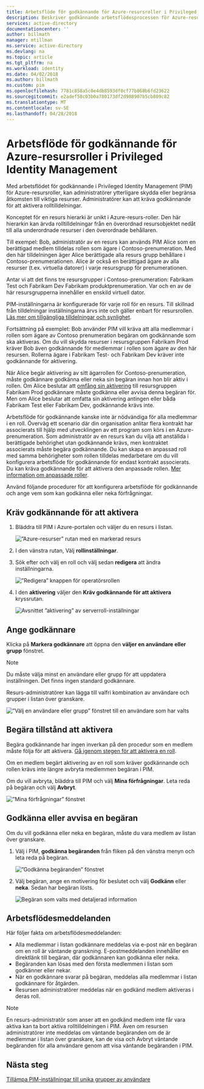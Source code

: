 ```yaml
---
title: Arbetsflöde för godkännande för Azure-resursroller i Privileged Identity Management | Microsoft Docs
description: Beskriver godkännande arbetsflödesprocessen för Azure-resurser.
services: active-directory
documentationcenter: ''
author: billmath
manager: mtillman
ms.service: active-directory
ms.devlang: na
ms.topic: article
ms.tgt_pltfrm: na
ms.workload: identity
ms.date: 04/02/2018
ms.author: billmath
ms.custom: pim
ms.openlocfilehash: 7781c858a5c0e4db8593df0cf77b868b6fd23622
ms.sourcegitcommit: e2adef58c03b0a780173df2d988907b5cb809c82
ms.translationtype: MT
ms.contentlocale: sv-SE
ms.lasthandoff: 04/28/2018
---
```

# <a name="approval-workflow-for-azure-resource-roles-in-privileged-identity-management"></a>Arbetsflöde för godkännande för Azure-resursroller i Privileged Identity Management

Med arbetsflödet för godkännande i Privileged Identity Management (PIM) för Azure-resursroller, kan administratörer ytterligare skydda eller begränsa åtkomsten till viktiga resurser. Administratörer kan att kräva godkännande för att aktivera rolltilldelningar. 

Konceptet för en resurs hierarki är unikt i Azure-resurs-roller. Den här hierarkin kan ärvda rolltilldelningar från en överordnad resursobjektet nedåt till alla underordnade resurser i den överordnade behållaren. 

Till exempel: Bob, administratör av en resurs kan används PIM Alice som en berättigad medlem tilldelas rollen som ägare i Contoso-prenumeration. Med den här tilldelningen äger Alice berättigade alla resurs grupp behållare i Contoso-prenumerationen. Alice är också en berättigad ägare av alla resurser (t.ex. virtuella datorer) i varje resursgrupp för prenumerationen. 

Antar vi att det finns tre resursgrupper i Contoso-prenumeration: Fabrikam Test och Fabrikam Dev Fabrikam produktprenumeration. Var och en av de här resursgrupperna innehåller en enskild virtuell dator.

PIM-inställningarna är konfigurerade för varje roll för en resurs. Till skillnad från tilldelningar inställningarna ärvs inte och gäller enbart för resursrollen. [Läs mer om tillgängliga tilldelningar och synlighet](pim-resource-roles-eligible-visibility.md).

Fortsättning på exemplet: Bob använder PIM vill kräva att alla medlemmar i rollen som ägare av Contoso prenumeration begäran om godkännande som ska aktiveras. Om du vill skydda resurser i resursgruppen Fabrikam Prod kräver Bob även godkännande för medlemmar i rollen som ägare av den här resursen. Rollerna ägare i Fabrikam Test- och Fabrikam Dev kräver inte godkännande för aktivering.

När Alice begär aktivering av sitt ägarrollen för Contoso-prenumeration, måste godkännare godkänna eller neka sin begäran innan hon blir aktiv i rollen. Om Alice beslutar att [omfång sin aktivering](pim-resource-roles-activate-your-roles.md#apply-just-enough-administration-practices) till resursgruppen Fabrikam Prod godkännare måste godkänna eller avvisa denna begäran för. Men om Alice beslutar att omfatta sin aktivering antingen eller båda Fabrikam Test eller Fabrikam Dev, godkännande krävs inte.

Arbetsflöde för godkännande kanske inte är nödvändiga för alla medlemmar i en roll. Överväg ett scenario där din organisation anlitar flera kontrakt har associerats till hjälp med utvecklingen av ett program som körs i en Azure-prenumeration. Som administratör av en resurs kan du vilja att anställda i berättigade behörighet utan godkännande krävs, men kontraktet associerats måste begära godkännande. Du kan skapa en anpassad roll med samma behörigheter som rollen tilldelas medarbetare om du vill konfigurera arbetsflöde för godkännande för endast kontrakt associerats. Du kan kräva godkännande för att aktivera den anpassade rollen. [Mer information om anpassade roller](pim-resource-roles-custom-role-policy.md).

Använd följande procedurer för att konfigurera arbetsflöde för godkännande och ange vem som kan godkänna eller neka förfrågningar.

## <a name="require-approval-to-activate"></a>Kräv godkännande för att aktivera

1. Bläddra till PIM i Azure-portalen och väljer du en resurs i listan.

   ![”Azure-resurser” rutan med en markerad resurs](media/azure-pim-resource-rbac/aadpim_manage_azure_resource_some_there.png)

2. I den vänstra rutan, Välj **rollinställningar**.

3. Sök efter och välj en roll och välj sedan **redigera** att ändra inställningarna.

   ![”Redigera” knappen för operatörsrollen](media/azure-pim-resource-rbac/aadpim_rbac_role_settings_view_settings.png)

4. I den **aktivering** väljer den **Kräv godkännande för att aktivera** kryssrutan.

   ![Avsnittet ”aktivering” av serverroll-inställningar](media/azure-pim-resource-rbac/aadpim_rbac_settings_require_approval_checkbox.png)

## <a name="specify-approvers"></a>Ange godkännare

Klicka på **Markera godkännare** att öppna den **väljer en användare eller grupp** fönstret.

>[!NOTE]
>Du måste välja minst en användare eller grupp för att uppdatera inställningen. Det finns ingen standard godkännare.

Resurs-administratörer kan lägga till valfri kombination av användare och grupper i listan över granskare. 

![”Välj en användare eller grupp” fönstret till en användare som har valts](media/azure-pim-resource-rbac/aadpim_rbac_role_settings_select_approvers.png)

## <a name="request-approval-to-activate"></a>Begära tillstånd att aktivera

Begära godkännande har ingen inverkan på den procedur som en medlem måste följa för att aktivera. [Gå igenom stegen för att aktivera en roll](pim-resource-roles-activate-your-roles.md).

Om en medlem begärt aktivering av en roll som kräver godkännande och rollen krävs inte längre avbryta medlemmen begäran i PIM.

Om du vill avbryta, bläddra till PIM och välj **Mina förfrågningar**. Leta reda på begäran och välj **Avbryt**.

![”Mina förfrågningar” fönstret](media/azure-pim-resource-rbac/aadpim_rbac_role_approval_request_pending.png)

## <a name="approve-or-deny-a-request"></a>Godkänna eller avvisa en begäran

Om du vill godkänna eller neka en begäran, måste du vara medlem av listan över granskare. 

1. Välj i PIM, **godkänna begäranden** från fliken på den vänstra menyn och leta reda på begäran.

   ![”Godkänna begäranden” fönstret](media/azure-pim-resource-rbac/aadpim_rbac_approve_requests_list.png)

2. Välj begäran, ange en motivering för beslutet och välj **Godkänn** eller **neka**. Sedan har begäran lösts.

   ![Begäran som valts med detaljerad information](media/azure-pim-resource-rbac/aadpim_rbac_approve_request_approved.png)

## <a name="workflow-notifications"></a>Arbetsflödesmeddelanden

Här följer fakta om arbetsflödesmeddelanden:

- Alla medlemmar i listan godkännare meddelas via e-post när en begäran om en roll är väntande granskning. E-postmeddelanden innehåller en direktlänk till begäran, där godkännaren kan godkänna eller neka.
- Begäranden kan lösas med den första medlemmen i listan som godkänner eller nekar. 
- När en godkännare svarar på begäran, meddelas alla medlemmar i listan godkännare för åtgärden. 
- Resursen administratörer meddelas när en godkänd medlem aktiveras i deras roll. 

>[!Note]
>En resurs-administratör som anser att en godkänd medlem inte får vara aktiva kan ta bort aktiva rolltilldelningen i PIM. Även om resursen administratörer inte meddelas om väntande begäranden om de är medlemmar i listan över granskare, kan de visa och Avbryt väntande begäranden för alla användare genom att visa väntande begäranden i PIM. 

## <a name="next-steps"></a>Nästa steg

[Tillämpa PIM-inställningar till unika grupper av användare](pim-resource-roles-custom-role-policy.md)

